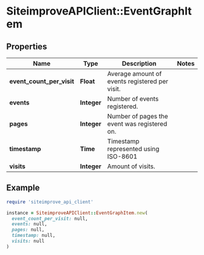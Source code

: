 # SiteimproveAPIClient::EventGraphItem

## Properties

| Name | Type | Description | Notes |
| ---- | ---- | ----------- | ----- |
| **event_count_per_visit** | **Float** | Average amount of events registered per visit. |  |
| **events** | **Integer** | Number of events registered. |  |
| **pages** | **Integer** | Number of pages the event was registered on. |  |
| **timestamp** | **Time** | Timestamp represented using ISO-8601 |  |
| **visits** | **Integer** | Amount of visits. |  |

## Example

```ruby
require 'siteimprove_api_client'

instance = SiteimproveAPIClient::EventGraphItem.new(
  event_count_per_visit: null,
  events: null,
  pages: null,
  timestamp: null,
  visits: null
)
```

